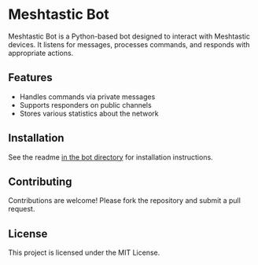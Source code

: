 # Meshtastic Bot

Meshtastic Bot is a Python-based bot designed to interact with Meshtastic devices. It listens for messages, processes
commands, and responds with appropriate actions.

## Features

- Handles commands via private messages
- Supports responders on public channels
- Stores various statistics about the network

## Installation

See the readme [in the bot directory](bot/README.md) for installation instructions.

## Contributing

Contributions are welcome! Please fork the repository and submit a pull request.

## License

This project is licensed under the MIT License.
